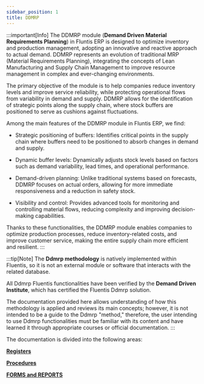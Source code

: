 ```yaml
---
sidebar_position: 1
title: DDMRP 
---
```


:::important[Info]
The DDMRP module (**Demand Driven Material Requirements Planning**) in Fluntis ERP is designed to optimize inventory and production management, adopting an innovative and reactive approach to actual demand. DDMRP represents an evolution of traditional MRP (Material Requirements Planning), integrating the concepts of Lean Manufacturing and Supply Chain Management to improve resource management in complex and ever-changing environments.

The primary objective of the module is to help companies reduce inventory levels and improve service reliability, while protecting operational flows from variability in demand and supply. DDMRP allows for the identification of strategic points along the supply chain, where stock buffers are positioned to serve as cushions against fluctuations.

Among the main features of the DDMRP module in Fluntis ERP, we find:

- Strategic positioning of buffers: Identifies critical points in the supply chain where buffers need to be positioned to absorb changes in demand and supply.

- Dynamic buffer levels: Dynamically adjusts stock levels based on factors such as demand variability, lead times, and operational performance.

- Demand-driven planning: Unlike traditional systems based on forecasts, DDMRP focuses on actual orders, allowing for more immediate responsiveness and a reduction in safety stock.

- Visibility and control: Provides advanced tools for monitoring and controlling material flows, reducing complexity and improving decision-making capabilities.

Thanks to these functionalities, the DDMRP module enables companies to optimize production processes, reduce inventory-related costs, and improve customer service, making the entire supply chain more efficient and resilient.
:::


:::tip[Note]
The **Ddmrp methodology** is natively implemented within Fluentis, so it is not an external module or software that interacts with the related database. 

All Ddmrp Fluentis functionalities have been verified by the **Demand Driven Institute**, which has certified the Fluentis Ddmrp solution. 

The documentation provided here allows understanding of how this methodology is applied and reviews its main concepts; however, it is not intended to be a guide to the Ddmrp "method," therefore, the user intending to use Ddmrp functionalities must be familiar with its content and have learned it through appropriate courses or official documentation.
:::

The documentation is divided into the following areas: 

[**Registers**](/docs/ddmrp/master-data/introduction)

[**Procedures**](/docs/ddmrp/procedures/adu-update)

[**FORMS and REPORTS**](/docs/ddmrp/views-and-forms/buffer-status)
